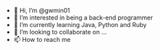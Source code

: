 - 👋 Hi, I’m @gwmin01
- 👀 I’m interested in being a back-end programmer
- 🌱 I’m currently learning Java, Python and Ruby
- 💞️ I’m looking to collaborate on ...
- 📫 How to reach me 

<!---
gwmin01/gwmin01 is a ✨ special ✨ repository because its `README.md` (this file) appears on your GitHub profile.
You can click the Preview link to take a look at your changes.
--->
